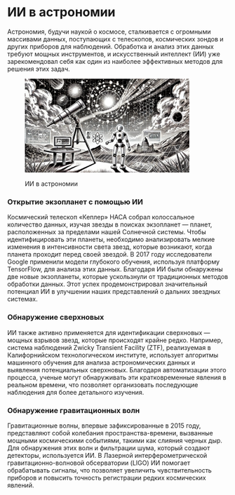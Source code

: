 # ИИ в астрономии

Астрономия, будучи наукой о космосе, сталкивается с огромными массивами данных, поступающих с телескопов, космических зондов и других приборов для наблюдений. Обработка и анализ этих данных требуют мощных инструментов, и искусственный интеллект (ИИ) уже зарекомендовал себя как один из наиболее эффективных методов для решения этих задач.

<div align="left">

<figure><img src="../../.gitbook/assets/image (3).png" alt="" width="375"><figcaption><p>ИИ в астрономии</p></figcaption></figure>

</div>

### Открытие экзопланет с помощью ИИ

Космический телескоп «Кеплер» НАСА собрал колоссальное количество данных, изучая звезды в поисках экзопланет — планет, расположенных за пределами нашей Солнечной системы. Чтобы идентифицировать эти планеты, необходимо анализировать мелкие изменения в интенсивности света звезд, которые возникают, когда планета проходит перед своей звездой. В 2017 году исследователи Google применили модели глубокого обучения, используя платформу TensorFlow, для анализа этих данных. Благодаря ИИ были обнаружены две новые экзопланеты, которые ускользнули от традиционных методов обработки данных. Этот успех продемонстрировал значительный потенциал ИИ в улучшении наших представлений о дальних звездных системах.

### Обнаружение сверхновых

ИИ также активно применяется для идентификации сверхновых — мощных взрывов звезд, которые происходят крайне редко. Например, система наблюдений Zwicky Transient Facility (ZTF), реализуемая в Калифорнийском технологическом институте, использует алгоритмы машинного обучения для анализа астрономических данных и выявления потенциальных сверхновых. Благодаря автоматизации этого процесса, ученые могут обнаруживать эти кратковременные явления в реальном времени, что позволяет организовать последующие наблюдения для более детального изучения.

### Обнаружение гравитационных волн

Гравитационные волны, впервые зафиксированные в 2015 году, представляют собой колебания пространства-времени, вызванные мощными космическими событиями, такими как слияния черных дыр. Для обнаружения этих волн и фильтрации шума, который создают детекторы, используется ИИ. В Лазерной интерферометрической гравитационно-волновой обсерватории (LIGO) ИИ помогает обрабатывать сигналы, что позволяет увеличить чувствительность приборов и повысить точность регистрации редких космических явлений.
